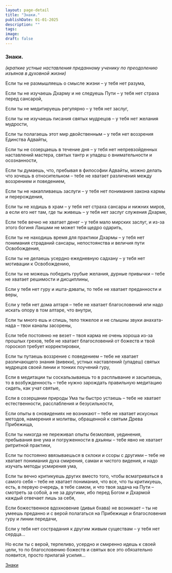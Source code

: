```yaml
---
layout: page-detail
title: "Знаки."
publishDate: 01-01-2025
description: ""
tags:
image:
draft: false
---
```


### Знаки.

_(краткие устные наставления преданному ученику по преодолению изъянов в духовной жизни)_ 

 Если ты не размышляешь о смысле жизни – у тебя нет разума,

 Если ты не изучаешь Дхарму и не следуешь Пути – у тебя нет страха перед сансарой,

 Если ты не медитируешь регулярно – у тебя нет заслуг,

 Если ты не изучаешь писания святых мудрецов – у тебя нет желания мудрости,

 Если ты полагаешь этот мир двойственным – у тебя нет воззрения Единства Адвайты,

 Если ты не созерцаешь в течение дня – у тебя нет непревзойденных наставлений мастера, святых тантр и упадеш о внимательности и осознанности,

 Если ты думаешь, что, пребывая в философии Адвайты, можно делать что хочешь в относительном – тебе не хватает различения между воззрением и поведением,

 Если ты не накапливаешь заслуги – у тебя нет понимания закона кармы и перерождения,

 Если ты не ходишь в храм – у тебя нет страха сансары и нижних миров, а если его нет там, где ты живешь – у тебя нет заслуг служения Дхарме,

 Если тебе вечно не хватает денег – у тебя мало мирских заслуг, и из-за этого богиня Лакшми не может тебя щедро одарить,

 Если ты не находишь время для практики Дхармы – у тебя нет понимания страданий сансары, непостоянства и величия пути Освобождения,

 Если ты не делаешь усердно ежедневную садхану – у тебя нет мотивации к Освобождению,

 Если ты не можешь победить грубые желания, дурные привычки – тебе не хватает решимости и дисциплины,

 Если у тебя нет гуру и ишта-дэваты, то тебе не хватает преданности и веры,

 Если у тебя нет дома алтаря – тебе не хватает благословений или надо искать опору в том алтаре, что внутри,

 Если ты много ешь и спишь, тело тяжелое и не слышны звуки анахата-нада – твои каналы засорены,

 Если тебе постоянно не везет – твоя карма не очень хороша из-за прошлых грехов, тебе не хватает благословений от божеств и твой гороскоп требует корректировки,

 Если ты путаешь воззрение с поведением – тебе не хватает различающего знания (вивеки), устных наставлений (упадеш) святых мудрецов своей линии и тонких поучений гуру,

 Если в медитации ты соскальзываешь то в расплывание и засыпаешь, то в возбужденность – тебе нужно зарождать правильную медитацию сидеть, как учат святые,

 Если в созерцании природы Ума ты быстро устаешь – тебе не хватает естественности, расслабления и безусильности,

 Если опыты в сновидениях не возникают – тебе не хватает искусных методов, намерения и молитвы, обращенной к святым Древа Прибежища,

 Если ты никогда не переживал опыты безмолвия, уединения, пребывания вне ума и погруженности в дхьяны – тебе явно не хватает ритритной практики,

 Если ты постоянно ввязываешься в склоки и ссоры с другими – тебе не хватает понимания духа смирения, самаи и чистого видения, и надо изучать методы усмирения ума,

 Если ты вечно критикуешь других вместо того, чтобы всматриваться в самого себя – тебе не хватает понимания, что все, что ты критикуешь, есть, в первую очередь, в тебе самом, и что твоя задача на Пути – смотреть за собой, а не за другими, ибо перед Богом и Дхармой каждый отвечает лишь за себя,

 Если божественное вдохновение (дивья бхава) не возникает – ты не умеешь преданно и с верой полагаться на Прибежище и благословения гуру и линии передачи,

 Если у тебя нет сострадания к другим живым существам – у тебя нет сердца...

 Но если ты с верой, терпеливо, усердно и смиренно идешь к своей цели, то по благословению божеств и святых все это обязательно появится, просто прилагай усилия...

[Знаки](/binaries/file/news/f%5F3118.docx) 
  
  
